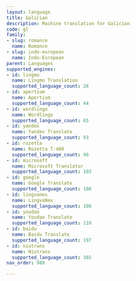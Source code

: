 ```yaml
---
layout: language
title: Galician
description: Machine translation for Galician
code: gl
family:
- slug: romance
  name: Romance
- slug: indo-european
  name: Indo-European
parent: Languages
supported_engines:
- id: lingmo
  name: Lingmo Translation
  supported_language_count: 26
- id: apertium
  name: Apertium
  supported_language_count: 44
- id: wordlingo
  name: Wordlingo
  supported_language_count: 65
- id: yandex
  name: Yandex Translate
  supported_language_count: 93
- id: rozetta
  name: Rozetta T-400
  supported_language_count: 96
- id: microsoft
  name: Microsoft Translator
  supported_language_count: 103
- id: google
  name: Google Translate
  supported_language_count: 108
- id: lingvanex
  name: LingvaNex
  supported_language_count: 108
- id: youdao
  name: Youdao Translate
  supported_language_count: 110
- id: baidu
  name: Baidu Translate
  supported_language_count: 197
- id: niutrans
  name: Niutrans
  supported_language_count: 302
nav_order: 989

---
```



